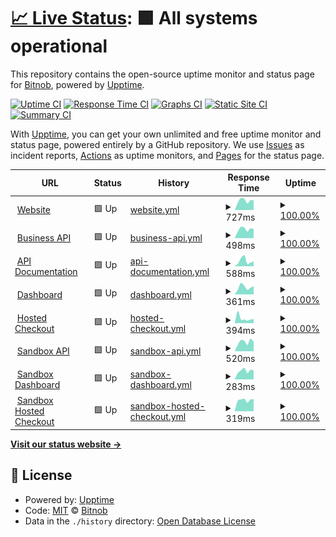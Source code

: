 # [📈 Live Status](https://bitnob.github.io/uptime): <!--live status--> **🟩 All systems operational**

This repository contains the open-source uptime monitor and status page for [Bitnob](https://bitnob.com), powered by [Upptime](https://github.com/upptime/upptime).

[![Uptime CI](https://github.com/bitnob/uptime/workflows/Uptime%20CI/badge.svg)](https://github.com/bitnob/uptime/actions?query=workflow%3A%22Uptime+CI%22)
[![Response Time CI](https://github.com/bitnob/uptime/workflows/Response%20Time%20CI/badge.svg)](https://github.com/bitnob/uptime/actions?query=workflow%3A%22Response+Time+CI%22)
[![Graphs CI](https://github.com/bitnob/uptime/workflows/Graphs%20CI/badge.svg)](https://github.com/bitnob/uptime/actions?query=workflow%3A%22Graphs+CI%22)
[![Static Site CI](https://github.com/bitnob/uptime/workflows/Static%20Site%20CI/badge.svg)](https://github.com/bitnob/uptime/actions?query=workflow%3A%22Static+Site+CI%22)
[![Summary CI](https://github.com/bitnob/uptime/workflows/Summary%20CI/badge.svg)](https://github.com/bitnob/uptime/actions?query=workflow%3A%22Summary+CI%22)

With [Upptime](https://upptime.js.org), you can get your own unlimited and free uptime monitor and status page, powered entirely by a GitHub repository. We use [Issues](https://github.com/bitnob/uptime/issues) as incident reports, [Actions](https://github.com/bitnob/uptime/actions) as uptime monitors, and [Pages](https://bitnob.github.io/uptime) for the status page.

<!--start: status pages-->
<!-- This summary is generated by Upptime (https://github.com/upptime/upptime) -->
<!-- Do not edit this manually, your changes will be overwritten -->
<!-- prettier-ignore -->
| URL | Status | History | Response Time | Uptime |
| --- | ------ | ------- | ------------- | ------ |
| <img alt="" src="https://favicons.githubusercontent.com/bitnob.com" height="13"> [Website](https://bitnob.com) | 🟩 Up | [website.yml](https://github.com/bitnob/uptime/commits/HEAD/history/website.yml) | <details><summary><img alt="Response time graph" src="./graphs/website/response-time-week.png" height="20"> 727ms</summary><br><a href="https://status.bitnob.com/history/website"><img alt="Response time 732" src="https://img.shields.io/endpoint?url=https%3A%2F%2Fraw.githubusercontent.com%2Fbitnob%2Fuptime%2FHEAD%2Fapi%2Fwebsite%2Fresponse-time.json"></a><br><a href="https://status.bitnob.com/history/website"><img alt="24-hour response time 493" src="https://img.shields.io/endpoint?url=https%3A%2F%2Fraw.githubusercontent.com%2Fbitnob%2Fuptime%2FHEAD%2Fapi%2Fwebsite%2Fresponse-time-day.json"></a><br><a href="https://status.bitnob.com/history/website"><img alt="7-day response time 727" src="https://img.shields.io/endpoint?url=https%3A%2F%2Fraw.githubusercontent.com%2Fbitnob%2Fuptime%2FHEAD%2Fapi%2Fwebsite%2Fresponse-time-week.json"></a><br><a href="https://status.bitnob.com/history/website"><img alt="30-day response time 732" src="https://img.shields.io/endpoint?url=https%3A%2F%2Fraw.githubusercontent.com%2Fbitnob%2Fuptime%2FHEAD%2Fapi%2Fwebsite%2Fresponse-time-month.json"></a><br><a href="https://status.bitnob.com/history/website"><img alt="1-year response time 732" src="https://img.shields.io/endpoint?url=https%3A%2F%2Fraw.githubusercontent.com%2Fbitnob%2Fuptime%2FHEAD%2Fapi%2Fwebsite%2Fresponse-time-year.json"></a></details> | <details><summary><a href="https://status.bitnob.com/history/website">100.00%</a></summary><a href="https://status.bitnob.com/history/website"><img alt="All-time uptime 96.62%" src="https://img.shields.io/endpoint?url=https%3A%2F%2Fraw.githubusercontent.com%2Fbitnob%2Fuptime%2FHEAD%2Fapi%2Fwebsite%2Fuptime.json"></a><br><a href="https://status.bitnob.com/history/website"><img alt="24-hour uptime 100.00%" src="https://img.shields.io/endpoint?url=https%3A%2F%2Fraw.githubusercontent.com%2Fbitnob%2Fuptime%2FHEAD%2Fapi%2Fwebsite%2Fuptime-day.json"></a><br><a href="https://status.bitnob.com/history/website"><img alt="7-day uptime 100.00%" src="https://img.shields.io/endpoint?url=https%3A%2F%2Fraw.githubusercontent.com%2Fbitnob%2Fuptime%2FHEAD%2Fapi%2Fwebsite%2Fuptime-week.json"></a><br><a href="https://status.bitnob.com/history/website"><img alt="30-day uptime 100.00%" src="https://img.shields.io/endpoint?url=https%3A%2F%2Fraw.githubusercontent.com%2Fbitnob%2Fuptime%2FHEAD%2Fapi%2Fwebsite%2Fuptime-month.json"></a><br><a href="https://status.bitnob.com/history/website"><img alt="1-year uptime 96.62%" src="https://img.shields.io/endpoint?url=https%3A%2F%2Fraw.githubusercontent.com%2Fbitnob%2Fuptime%2FHEAD%2Fapi%2Fwebsite%2Fuptime-year.json"></a></details>
| <img alt="" src="https://favicons.githubusercontent.com/api.bitnob.co" height="13"> [Business API](https://api.bitnob.co/health) | 🟩 Up | [business-api.yml](https://github.com/bitnob/uptime/commits/HEAD/history/business-api.yml) | <details><summary><img alt="Response time graph" src="./graphs/business-api/response-time-week.png" height="20"> 498ms</summary><br><a href="https://status.bitnob.com/history/business-api"><img alt="Response time 507" src="https://img.shields.io/endpoint?url=https%3A%2F%2Fraw.githubusercontent.com%2Fbitnob%2Fuptime%2FHEAD%2Fapi%2Fbusiness-api%2Fresponse-time.json"></a><br><a href="https://status.bitnob.com/history/business-api"><img alt="24-hour response time 368" src="https://img.shields.io/endpoint?url=https%3A%2F%2Fraw.githubusercontent.com%2Fbitnob%2Fuptime%2FHEAD%2Fapi%2Fbusiness-api%2Fresponse-time-day.json"></a><br><a href="https://status.bitnob.com/history/business-api"><img alt="7-day response time 498" src="https://img.shields.io/endpoint?url=https%3A%2F%2Fraw.githubusercontent.com%2Fbitnob%2Fuptime%2FHEAD%2Fapi%2Fbusiness-api%2Fresponse-time-week.json"></a><br><a href="https://status.bitnob.com/history/business-api"><img alt="30-day response time 507" src="https://img.shields.io/endpoint?url=https%3A%2F%2Fraw.githubusercontent.com%2Fbitnob%2Fuptime%2FHEAD%2Fapi%2Fbusiness-api%2Fresponse-time-month.json"></a><br><a href="https://status.bitnob.com/history/business-api"><img alt="1-year response time 507" src="https://img.shields.io/endpoint?url=https%3A%2F%2Fraw.githubusercontent.com%2Fbitnob%2Fuptime%2FHEAD%2Fapi%2Fbusiness-api%2Fresponse-time-year.json"></a></details> | <details><summary><a href="https://status.bitnob.com/history/business-api">100.00%</a></summary><a href="https://status.bitnob.com/history/business-api"><img alt="All-time uptime 99.85%" src="https://img.shields.io/endpoint?url=https%3A%2F%2Fraw.githubusercontent.com%2Fbitnob%2Fuptime%2FHEAD%2Fapi%2Fbusiness-api%2Fuptime.json"></a><br><a href="https://status.bitnob.com/history/business-api"><img alt="24-hour uptime 100.00%" src="https://img.shields.io/endpoint?url=https%3A%2F%2Fraw.githubusercontent.com%2Fbitnob%2Fuptime%2FHEAD%2Fapi%2Fbusiness-api%2Fuptime-day.json"></a><br><a href="https://status.bitnob.com/history/business-api"><img alt="7-day uptime 100.00%" src="https://img.shields.io/endpoint?url=https%3A%2F%2Fraw.githubusercontent.com%2Fbitnob%2Fuptime%2FHEAD%2Fapi%2Fbusiness-api%2Fuptime-week.json"></a><br><a href="https://status.bitnob.com/history/business-api"><img alt="30-day uptime 100.00%" src="https://img.shields.io/endpoint?url=https%3A%2F%2Fraw.githubusercontent.com%2Fbitnob%2Fuptime%2FHEAD%2Fapi%2Fbusiness-api%2Fuptime-month.json"></a><br><a href="https://status.bitnob.com/history/business-api"><img alt="1-year uptime 99.85%" src="https://img.shields.io/endpoint?url=https%3A%2F%2Fraw.githubusercontent.com%2Fbitnob%2Fuptime%2FHEAD%2Fapi%2Fbusiness-api%2Fuptime-year.json"></a></details>
| <img alt="" src="https://favicons.githubusercontent.com/docs.bitnob.com" height="13"> [API Documentation](https://docs.bitnob.com/docs) | 🟩 Up | [api-documentation.yml](https://github.com/bitnob/uptime/commits/HEAD/history/api-documentation.yml) | <details><summary><img alt="Response time graph" src="./graphs/api-documentation/response-time-week.png" height="20"> 588ms</summary><br><a href="https://status.bitnob.com/history/api-documentation"><img alt="Response time 487" src="https://img.shields.io/endpoint?url=https%3A%2F%2Fraw.githubusercontent.com%2Fbitnob%2Fuptime%2FHEAD%2Fapi%2Fapi-documentation%2Fresponse-time.json"></a><br><a href="https://status.bitnob.com/history/api-documentation"><img alt="24-hour response time 249" src="https://img.shields.io/endpoint?url=https%3A%2F%2Fraw.githubusercontent.com%2Fbitnob%2Fuptime%2FHEAD%2Fapi%2Fapi-documentation%2Fresponse-time-day.json"></a><br><a href="https://status.bitnob.com/history/api-documentation"><img alt="7-day response time 588" src="https://img.shields.io/endpoint?url=https%3A%2F%2Fraw.githubusercontent.com%2Fbitnob%2Fuptime%2FHEAD%2Fapi%2Fapi-documentation%2Fresponse-time-week.json"></a><br><a href="https://status.bitnob.com/history/api-documentation"><img alt="30-day response time 487" src="https://img.shields.io/endpoint?url=https%3A%2F%2Fraw.githubusercontent.com%2Fbitnob%2Fuptime%2FHEAD%2Fapi%2Fapi-documentation%2Fresponse-time-month.json"></a><br><a href="https://status.bitnob.com/history/api-documentation"><img alt="1-year response time 487" src="https://img.shields.io/endpoint?url=https%3A%2F%2Fraw.githubusercontent.com%2Fbitnob%2Fuptime%2FHEAD%2Fapi%2Fapi-documentation%2Fresponse-time-year.json"></a></details> | <details><summary><a href="https://status.bitnob.com/history/api-documentation">100.00%</a></summary><a href="https://status.bitnob.com/history/api-documentation"><img alt="All-time uptime 99.65%" src="https://img.shields.io/endpoint?url=https%3A%2F%2Fraw.githubusercontent.com%2Fbitnob%2Fuptime%2FHEAD%2Fapi%2Fapi-documentation%2Fuptime.json"></a><br><a href="https://status.bitnob.com/history/api-documentation"><img alt="24-hour uptime 100.00%" src="https://img.shields.io/endpoint?url=https%3A%2F%2Fraw.githubusercontent.com%2Fbitnob%2Fuptime%2FHEAD%2Fapi%2Fapi-documentation%2Fuptime-day.json"></a><br><a href="https://status.bitnob.com/history/api-documentation"><img alt="7-day uptime 100.00%" src="https://img.shields.io/endpoint?url=https%3A%2F%2Fraw.githubusercontent.com%2Fbitnob%2Fuptime%2FHEAD%2Fapi%2Fapi-documentation%2Fuptime-week.json"></a><br><a href="https://status.bitnob.com/history/api-documentation"><img alt="30-day uptime 100.00%" src="https://img.shields.io/endpoint?url=https%3A%2F%2Fraw.githubusercontent.com%2Fbitnob%2Fuptime%2FHEAD%2Fapi%2Fapi-documentation%2Fuptime-month.json"></a><br><a href="https://status.bitnob.com/history/api-documentation"><img alt="1-year uptime 99.65%" src="https://img.shields.io/endpoint?url=https%3A%2F%2Fraw.githubusercontent.com%2Fbitnob%2Fuptime%2FHEAD%2Fapi%2Fapi-documentation%2Fuptime-year.json"></a></details>
| <img alt="" src="https://favicons.githubusercontent.com/app.bitnob.co" height="13"> [Dashboard](https://app.bitnob.co) | 🟩 Up | [dashboard.yml](https://github.com/bitnob/uptime/commits/HEAD/history/dashboard.yml) | <details><summary><img alt="Response time graph" src="./graphs/dashboard/response-time-week.png" height="20"> 361ms</summary><br><a href="https://status.bitnob.com/history/dashboard"><img alt="Response time 753" src="https://img.shields.io/endpoint?url=https%3A%2F%2Fraw.githubusercontent.com%2Fbitnob%2Fuptime%2FHEAD%2Fapi%2Fdashboard%2Fresponse-time.json"></a><br><a href="https://status.bitnob.com/history/dashboard"><img alt="24-hour response time 298" src="https://img.shields.io/endpoint?url=https%3A%2F%2Fraw.githubusercontent.com%2Fbitnob%2Fuptime%2FHEAD%2Fapi%2Fdashboard%2Fresponse-time-day.json"></a><br><a href="https://status.bitnob.com/history/dashboard"><img alt="7-day response time 361" src="https://img.shields.io/endpoint?url=https%3A%2F%2Fraw.githubusercontent.com%2Fbitnob%2Fuptime%2FHEAD%2Fapi%2Fdashboard%2Fresponse-time-week.json"></a><br><a href="https://status.bitnob.com/history/dashboard"><img alt="30-day response time 753" src="https://img.shields.io/endpoint?url=https%3A%2F%2Fraw.githubusercontent.com%2Fbitnob%2Fuptime%2FHEAD%2Fapi%2Fdashboard%2Fresponse-time-month.json"></a><br><a href="https://status.bitnob.com/history/dashboard"><img alt="1-year response time 753" src="https://img.shields.io/endpoint?url=https%3A%2F%2Fraw.githubusercontent.com%2Fbitnob%2Fuptime%2FHEAD%2Fapi%2Fdashboard%2Fresponse-time-year.json"></a></details> | <details><summary><a href="https://status.bitnob.com/history/dashboard">100.00%</a></summary><a href="https://status.bitnob.com/history/dashboard"><img alt="All-time uptime 100.00%" src="https://img.shields.io/endpoint?url=https%3A%2F%2Fraw.githubusercontent.com%2Fbitnob%2Fuptime%2FHEAD%2Fapi%2Fdashboard%2Fuptime.json"></a><br><a href="https://status.bitnob.com/history/dashboard"><img alt="24-hour uptime 100.00%" src="https://img.shields.io/endpoint?url=https%3A%2F%2Fraw.githubusercontent.com%2Fbitnob%2Fuptime%2FHEAD%2Fapi%2Fdashboard%2Fuptime-day.json"></a><br><a href="https://status.bitnob.com/history/dashboard"><img alt="7-day uptime 100.00%" src="https://img.shields.io/endpoint?url=https%3A%2F%2Fraw.githubusercontent.com%2Fbitnob%2Fuptime%2FHEAD%2Fapi%2Fdashboard%2Fuptime-week.json"></a><br><a href="https://status.bitnob.com/history/dashboard"><img alt="30-day uptime 100.00%" src="https://img.shields.io/endpoint?url=https%3A%2F%2Fraw.githubusercontent.com%2Fbitnob%2Fuptime%2FHEAD%2Fapi%2Fdashboard%2Fuptime-month.json"></a><br><a href="https://status.bitnob.com/history/dashboard"><img alt="1-year uptime 100.00%" src="https://img.shields.io/endpoint?url=https%3A%2F%2Fraw.githubusercontent.com%2Fbitnob%2Fuptime%2FHEAD%2Fapi%2Fdashboard%2Fuptime-year.json"></a></details>
| <img alt="" src="https://favicons.githubusercontent.com/checkout.bitnob.co" height="13"> [Hosted Checkout](https://checkout.bitnob.co) | 🟩 Up | [hosted-checkout.yml](https://github.com/bitnob/uptime/commits/HEAD/history/hosted-checkout.yml) | <details><summary><img alt="Response time graph" src="./graphs/hosted-checkout/response-time-week.png" height="20"> 394ms</summary><br><a href="https://status.bitnob.com/history/hosted-checkout"><img alt="Response time 414" src="https://img.shields.io/endpoint?url=https%3A%2F%2Fraw.githubusercontent.com%2Fbitnob%2Fuptime%2FHEAD%2Fapi%2Fhosted-checkout%2Fresponse-time.json"></a><br><a href="https://status.bitnob.com/history/hosted-checkout"><img alt="24-hour response time 293" src="https://img.shields.io/endpoint?url=https%3A%2F%2Fraw.githubusercontent.com%2Fbitnob%2Fuptime%2FHEAD%2Fapi%2Fhosted-checkout%2Fresponse-time-day.json"></a><br><a href="https://status.bitnob.com/history/hosted-checkout"><img alt="7-day response time 394" src="https://img.shields.io/endpoint?url=https%3A%2F%2Fraw.githubusercontent.com%2Fbitnob%2Fuptime%2FHEAD%2Fapi%2Fhosted-checkout%2Fresponse-time-week.json"></a><br><a href="https://status.bitnob.com/history/hosted-checkout"><img alt="30-day response time 582" src="https://img.shields.io/endpoint?url=https%3A%2F%2Fraw.githubusercontent.com%2Fbitnob%2Fuptime%2FHEAD%2Fapi%2Fhosted-checkout%2Fresponse-time-month.json"></a><br><a href="https://status.bitnob.com/history/hosted-checkout"><img alt="1-year response time 414" src="https://img.shields.io/endpoint?url=https%3A%2F%2Fraw.githubusercontent.com%2Fbitnob%2Fuptime%2FHEAD%2Fapi%2Fhosted-checkout%2Fresponse-time-year.json"></a></details> | <details><summary><a href="https://status.bitnob.com/history/hosted-checkout">100.00%</a></summary><a href="https://status.bitnob.com/history/hosted-checkout"><img alt="All-time uptime 100.00%" src="https://img.shields.io/endpoint?url=https%3A%2F%2Fraw.githubusercontent.com%2Fbitnob%2Fuptime%2FHEAD%2Fapi%2Fhosted-checkout%2Fuptime.json"></a><br><a href="https://status.bitnob.com/history/hosted-checkout"><img alt="24-hour uptime 100.00%" src="https://img.shields.io/endpoint?url=https%3A%2F%2Fraw.githubusercontent.com%2Fbitnob%2Fuptime%2FHEAD%2Fapi%2Fhosted-checkout%2Fuptime-day.json"></a><br><a href="https://status.bitnob.com/history/hosted-checkout"><img alt="7-day uptime 100.00%" src="https://img.shields.io/endpoint?url=https%3A%2F%2Fraw.githubusercontent.com%2Fbitnob%2Fuptime%2FHEAD%2Fapi%2Fhosted-checkout%2Fuptime-week.json"></a><br><a href="https://status.bitnob.com/history/hosted-checkout"><img alt="30-day uptime 100.00%" src="https://img.shields.io/endpoint?url=https%3A%2F%2Fraw.githubusercontent.com%2Fbitnob%2Fuptime%2FHEAD%2Fapi%2Fhosted-checkout%2Fuptime-month.json"></a><br><a href="https://status.bitnob.com/history/hosted-checkout"><img alt="1-year uptime 100.00%" src="https://img.shields.io/endpoint?url=https%3A%2F%2Fraw.githubusercontent.com%2Fbitnob%2Fuptime%2FHEAD%2Fapi%2Fhosted-checkout%2Fuptime-year.json"></a></details>
| <img alt="" src="https://favicons.githubusercontent.com/sandboxapi.bitnob.co" height="13"> [Sandbox API](https://sandboxapi.bitnob.co/health) | 🟩 Up | [sandbox-api.yml](https://github.com/bitnob/uptime/commits/HEAD/history/sandbox-api.yml) | <details><summary><img alt="Response time graph" src="./graphs/sandbox-api/response-time-week.png" height="20"> 520ms</summary><br><a href="https://status.bitnob.com/history/sandbox-api"><img alt="Response time 508" src="https://img.shields.io/endpoint?url=https%3A%2F%2Fraw.githubusercontent.com%2Fbitnob%2Fuptime%2FHEAD%2Fapi%2Fsandbox-api%2Fresponse-time.json"></a><br><a href="https://status.bitnob.com/history/sandbox-api"><img alt="24-hour response time 352" src="https://img.shields.io/endpoint?url=https%3A%2F%2Fraw.githubusercontent.com%2Fbitnob%2Fuptime%2FHEAD%2Fapi%2Fsandbox-api%2Fresponse-time-day.json"></a><br><a href="https://status.bitnob.com/history/sandbox-api"><img alt="7-day response time 520" src="https://img.shields.io/endpoint?url=https%3A%2F%2Fraw.githubusercontent.com%2Fbitnob%2Fuptime%2FHEAD%2Fapi%2Fsandbox-api%2Fresponse-time-week.json"></a><br><a href="https://status.bitnob.com/history/sandbox-api"><img alt="30-day response time 494" src="https://img.shields.io/endpoint?url=https%3A%2F%2Fraw.githubusercontent.com%2Fbitnob%2Fuptime%2FHEAD%2Fapi%2Fsandbox-api%2Fresponse-time-month.json"></a><br><a href="https://status.bitnob.com/history/sandbox-api"><img alt="1-year response time 508" src="https://img.shields.io/endpoint?url=https%3A%2F%2Fraw.githubusercontent.com%2Fbitnob%2Fuptime%2FHEAD%2Fapi%2Fsandbox-api%2Fresponse-time-year.json"></a></details> | <details><summary><a href="https://status.bitnob.com/history/sandbox-api">100.00%</a></summary><a href="https://status.bitnob.com/history/sandbox-api"><img alt="All-time uptime 99.99%" src="https://img.shields.io/endpoint?url=https%3A%2F%2Fraw.githubusercontent.com%2Fbitnob%2Fuptime%2FHEAD%2Fapi%2Fsandbox-api%2Fuptime.json"></a><br><a href="https://status.bitnob.com/history/sandbox-api"><img alt="24-hour uptime 100.00%" src="https://img.shields.io/endpoint?url=https%3A%2F%2Fraw.githubusercontent.com%2Fbitnob%2Fuptime%2FHEAD%2Fapi%2Fsandbox-api%2Fuptime-day.json"></a><br><a href="https://status.bitnob.com/history/sandbox-api"><img alt="7-day uptime 100.00%" src="https://img.shields.io/endpoint?url=https%3A%2F%2Fraw.githubusercontent.com%2Fbitnob%2Fuptime%2FHEAD%2Fapi%2Fsandbox-api%2Fuptime-week.json"></a><br><a href="https://status.bitnob.com/history/sandbox-api"><img alt="30-day uptime 100.00%" src="https://img.shields.io/endpoint?url=https%3A%2F%2Fraw.githubusercontent.com%2Fbitnob%2Fuptime%2FHEAD%2Fapi%2Fsandbox-api%2Fuptime-month.json"></a><br><a href="https://status.bitnob.com/history/sandbox-api"><img alt="1-year uptime 99.99%" src="https://img.shields.io/endpoint?url=https%3A%2F%2Fraw.githubusercontent.com%2Fbitnob%2Fuptime%2FHEAD%2Fapi%2Fsandbox-api%2Fuptime-year.json"></a></details>
| <img alt="" src="https://favicons.githubusercontent.com/sandboxapp.bitnob.co" height="13"> [Sandbox Dashboard](https://sandboxapp.bitnob.co) | 🟩 Up | [sandbox-dashboard.yml](https://github.com/bitnob/uptime/commits/HEAD/history/sandbox-dashboard.yml) | <details><summary><img alt="Response time graph" src="./graphs/sandbox-dashboard/response-time-week.png" height="20"> 283ms</summary><br><a href="https://status.bitnob.com/history/sandbox-dashboard"><img alt="Response time 310" src="https://img.shields.io/endpoint?url=https%3A%2F%2Fraw.githubusercontent.com%2Fbitnob%2Fuptime%2FHEAD%2Fapi%2Fsandbox-dashboard%2Fresponse-time.json"></a><br><a href="https://status.bitnob.com/history/sandbox-dashboard"><img alt="24-hour response time 262" src="https://img.shields.io/endpoint?url=https%3A%2F%2Fraw.githubusercontent.com%2Fbitnob%2Fuptime%2FHEAD%2Fapi%2Fsandbox-dashboard%2Fresponse-time-day.json"></a><br><a href="https://status.bitnob.com/history/sandbox-dashboard"><img alt="7-day response time 283" src="https://img.shields.io/endpoint?url=https%3A%2F%2Fraw.githubusercontent.com%2Fbitnob%2Fuptime%2FHEAD%2Fapi%2Fsandbox-dashboard%2Fresponse-time-week.json"></a><br><a href="https://status.bitnob.com/history/sandbox-dashboard"><img alt="30-day response time 310" src="https://img.shields.io/endpoint?url=https%3A%2F%2Fraw.githubusercontent.com%2Fbitnob%2Fuptime%2FHEAD%2Fapi%2Fsandbox-dashboard%2Fresponse-time-month.json"></a><br><a href="https://status.bitnob.com/history/sandbox-dashboard"><img alt="1-year response time 310" src="https://img.shields.io/endpoint?url=https%3A%2F%2Fraw.githubusercontent.com%2Fbitnob%2Fuptime%2FHEAD%2Fapi%2Fsandbox-dashboard%2Fresponse-time-year.json"></a></details> | <details><summary><a href="https://status.bitnob.com/history/sandbox-dashboard">100.00%</a></summary><a href="https://status.bitnob.com/history/sandbox-dashboard"><img alt="All-time uptime 100.00%" src="https://img.shields.io/endpoint?url=https%3A%2F%2Fraw.githubusercontent.com%2Fbitnob%2Fuptime%2FHEAD%2Fapi%2Fsandbox-dashboard%2Fuptime.json"></a><br><a href="https://status.bitnob.com/history/sandbox-dashboard"><img alt="24-hour uptime 100.00%" src="https://img.shields.io/endpoint?url=https%3A%2F%2Fraw.githubusercontent.com%2Fbitnob%2Fuptime%2FHEAD%2Fapi%2Fsandbox-dashboard%2Fuptime-day.json"></a><br><a href="https://status.bitnob.com/history/sandbox-dashboard"><img alt="7-day uptime 100.00%" src="https://img.shields.io/endpoint?url=https%3A%2F%2Fraw.githubusercontent.com%2Fbitnob%2Fuptime%2FHEAD%2Fapi%2Fsandbox-dashboard%2Fuptime-week.json"></a><br><a href="https://status.bitnob.com/history/sandbox-dashboard"><img alt="30-day uptime 100.00%" src="https://img.shields.io/endpoint?url=https%3A%2F%2Fraw.githubusercontent.com%2Fbitnob%2Fuptime%2FHEAD%2Fapi%2Fsandbox-dashboard%2Fuptime-month.json"></a><br><a href="https://status.bitnob.com/history/sandbox-dashboard"><img alt="1-year uptime 100.00%" src="https://img.shields.io/endpoint?url=https%3A%2F%2Fraw.githubusercontent.com%2Fbitnob%2Fuptime%2FHEAD%2Fapi%2Fsandbox-dashboard%2Fuptime-year.json"></a></details>
| <img alt="" src="https://favicons.githubusercontent.com/sandbox-checkout.bitnob.co" height="13"> [Sandbox Hosted Checkout](https://sandbox-checkout.bitnob.co) | 🟩 Up | [sandbox-hosted-checkout.yml](https://github.com/bitnob/uptime/commits/HEAD/history/sandbox-hosted-checkout.yml) | <details><summary><img alt="Response time graph" src="./graphs/sandbox-hosted-checkout/response-time-week.png" height="20"> 319ms</summary><br><a href="https://status.bitnob.com/history/sandbox-hosted-checkout"><img alt="Response time 327" src="https://img.shields.io/endpoint?url=https%3A%2F%2Fraw.githubusercontent.com%2Fbitnob%2Fuptime%2FHEAD%2Fapi%2Fsandbox-hosted-checkout%2Fresponse-time.json"></a><br><a href="https://status.bitnob.com/history/sandbox-hosted-checkout"><img alt="24-hour response time 338" src="https://img.shields.io/endpoint?url=https%3A%2F%2Fraw.githubusercontent.com%2Fbitnob%2Fuptime%2FHEAD%2Fapi%2Fsandbox-hosted-checkout%2Fresponse-time-day.json"></a><br><a href="https://status.bitnob.com/history/sandbox-hosted-checkout"><img alt="7-day response time 319" src="https://img.shields.io/endpoint?url=https%3A%2F%2Fraw.githubusercontent.com%2Fbitnob%2Fuptime%2FHEAD%2Fapi%2Fsandbox-hosted-checkout%2Fresponse-time-week.json"></a><br><a href="https://status.bitnob.com/history/sandbox-hosted-checkout"><img alt="30-day response time 308" src="https://img.shields.io/endpoint?url=https%3A%2F%2Fraw.githubusercontent.com%2Fbitnob%2Fuptime%2FHEAD%2Fapi%2Fsandbox-hosted-checkout%2Fresponse-time-month.json"></a><br><a href="https://status.bitnob.com/history/sandbox-hosted-checkout"><img alt="1-year response time 327" src="https://img.shields.io/endpoint?url=https%3A%2F%2Fraw.githubusercontent.com%2Fbitnob%2Fuptime%2FHEAD%2Fapi%2Fsandbox-hosted-checkout%2Fresponse-time-year.json"></a></details> | <details><summary><a href="https://status.bitnob.com/history/sandbox-hosted-checkout">100.00%</a></summary><a href="https://status.bitnob.com/history/sandbox-hosted-checkout"><img alt="All-time uptime 100.00%" src="https://img.shields.io/endpoint?url=https%3A%2F%2Fraw.githubusercontent.com%2Fbitnob%2Fuptime%2FHEAD%2Fapi%2Fsandbox-hosted-checkout%2Fuptime.json"></a><br><a href="https://status.bitnob.com/history/sandbox-hosted-checkout"><img alt="24-hour uptime 100.00%" src="https://img.shields.io/endpoint?url=https%3A%2F%2Fraw.githubusercontent.com%2Fbitnob%2Fuptime%2FHEAD%2Fapi%2Fsandbox-hosted-checkout%2Fuptime-day.json"></a><br><a href="https://status.bitnob.com/history/sandbox-hosted-checkout"><img alt="7-day uptime 100.00%" src="https://img.shields.io/endpoint?url=https%3A%2F%2Fraw.githubusercontent.com%2Fbitnob%2Fuptime%2FHEAD%2Fapi%2Fsandbox-hosted-checkout%2Fuptime-week.json"></a><br><a href="https://status.bitnob.com/history/sandbox-hosted-checkout"><img alt="30-day uptime 100.00%" src="https://img.shields.io/endpoint?url=https%3A%2F%2Fraw.githubusercontent.com%2Fbitnob%2Fuptime%2FHEAD%2Fapi%2Fsandbox-hosted-checkout%2Fuptime-month.json"></a><br><a href="https://status.bitnob.com/history/sandbox-hosted-checkout"><img alt="1-year uptime 100.00%" src="https://img.shields.io/endpoint?url=https%3A%2F%2Fraw.githubusercontent.com%2Fbitnob%2Fuptime%2FHEAD%2Fapi%2Fsandbox-hosted-checkout%2Fuptime-year.json"></a></details>

<!--end: status pages-->

[**Visit our status website →**](https://bitnob.github.io/uptime)

## 📄 License

- Powered by: [Upptime](https://github.com/upptime/upptime)
- Code: [MIT](./LICENSE) © [Bitnob](https://bitnob.com)
- Data in the `./history` directory: [Open Database License](https://opendatacommons.org/licenses/odbl/1-0/)
